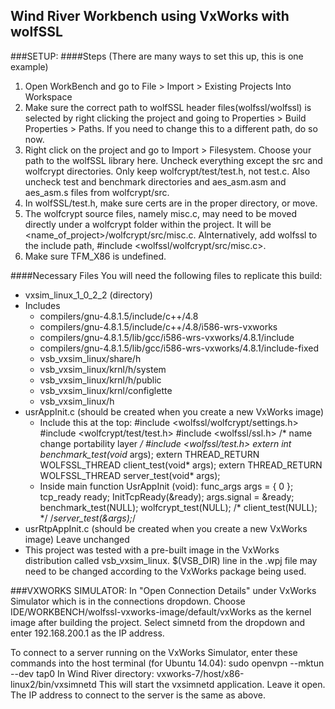 ## Wind River Workbench using VxWorks with wolfSSL
###SETUP:
####Steps (There are many ways to set this up, this is one example)
1. Open WorkBench and go to File > Import > Existing Projects Into Workspace
2. Make sure the correct path to wolfSSL header files(wolfssl/wolfssl) is 
selected by right clicking the project and going to Properties > Build 
Properties > Paths. If you need to change this to a different path, do so now.
3. Right click on the project and go to Import > Filesystem. Choose your path
to the wolfSSL library here. Uncheck everything except the src and wolfcrypt 
directories. Only keep wolfcrypt/test/test.h, not test.c. Also uncheck test 
and benchmark directories and aes\_asm.asm and aes\_asm.s files from wolfcrypt/src. 
4. In wolfSSL/test.h, make sure certs are in the proper directory, or move.
5. The wolfcrypt source files, namely misc.c, may need to be moved directly under
a wolfcrypt folder within the project. It will be \<name\_of\_project\>/wolfcrypt/src/misc.c.
Alnternatively, add wolfssl to the include path, #include 
\<wolfssl/wolfcrypt/src/misc.c\>.
6. Make sure TFM\_X86 is undefined. 

####Necessary Files
You will need the following files to replicate this build:
* vxsim\_linux\_1\_0\_2\_2 (directory)
* Includes
    * compilers/gnu-4.8.1.5/include/c++/4.8
    * compilers/gnu-4.8.1.5/include/c++/4.8/i586-wrs-vxworks
    * compilers/gnu-4.8.1.5/lib/gcc/i586-wrs-vxworks/4.8.1/include
    * compilers/gnu-4.8.1.5/lib/gcc/i586-wrs-vxworks/4.8.1/include-fixed
    * vsb\_vxsim\_linux/share/h
    * vsb\_vxsim\_linux/krnl/h/system
    * vsb\_vxsim\_linux/krnl/h/public
    * vsb\_vxsim\_linux/krnl/configlette
    * vsb\_vxsim\_linux/h
* usrAppInit.c (should be created when you create a new VxWorks image)
    * Include this at the top:
        #include <wolfssl/wolfcrypt/settings.h>
        #include <wolfcrypt/test/test.h>
        #include <wolfssl/ssl.h> /* name change portability layer */
        #include <wolfssl/test.h>
        extern int benchmark_test(void* args);
        extern THREAD\_RETURN WOLFSSL\_THREAD client\_test(void* args);
        extern THREAD\_RETURN WOLFSSL\_THREAD server\_test(void* args);
    * Inside main function UsrAppInit (void):
        func\_args args = { 0 };
        tcp\_ready ready;
        InitTcpReady(&ready);
        args.signal = &ready;
        benchmark\_test(NULL);
        wolfcrypt\_test(NULL);
        /* client\_test(NULL); */
        /*server\_test(&args);*/
* usrRtpAppInit.c (should be created when you create a new VxWorks image)
    Leave unchanged
* This project was tested with a pre-built image in the VxWorks distribution
called vsb\_vxsim\_linux. <BEGIN> $(VSB\_DIR) line in the .wpj file may need to be 
changed according to the VxWorks package being used. 

###VXWORKS SIMULATOR:
In "Open Connection Details" under VxWorks Simulator which is in the connections
dropdown. Choose IDE/WORKBENCH/wolfssl-vxworks-image/default/vxWorks as the 
kernel image after building the project. Select simnetd from the dropdown and 
enter 192.168.200.1 as the IP address.

To connect to a server running on the VxWorks Simulator, enter these commands
into the host terminal (for Ubuntu 14.04):
    sudo openvpn --mktun --dev tap0
In Wind River directory:
    vxworks-7/host/x86-linux2/bin/vxsimnetd
This will start the vxsimnetd application. Leave it open. The IP address to 
connect to the server is the same as above. 
